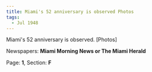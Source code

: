 ```yaml
---  
title: Miami's 52 anniversary is observed Photos  
tags:  
  - Jul 1948  
---  
```

  
Miami's 52 anniversary is observed. [Photos]  
  
Newspapers: **Miami Morning News or The Miami Herald**  
  
Page: **1**, Section: **F** 
